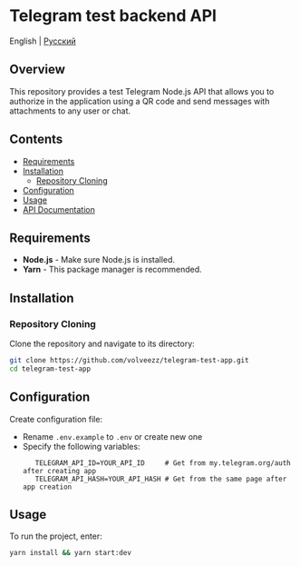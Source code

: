# Telegram test backend API

English | [Русский](https://github.com/volveezz/telegram-test-app/blob/main/README_ru.md)

## Overview

This repository provides a test Telegram Node.js API that allows you to authorize in the application using a QR code and send messages with attachments to any user or chat.

## Contents

-  [Requirements](#requirements)
-  [Installation](#installation)
   -  [Repository Cloning](#repository-cloning)
-  [Configuration](#configuration)
-  [Usage](#usage)
-  [API Documentation](#api-documentation)

## Requirements

-  **Node.js** - Make sure Node.js is installed.
-  **Yarn** - This package manager is recommended.

## Installation

### Repository Cloning

Clone the repository and navigate to its directory:

```bash
git clone https://github.com/volveezz/telegram-test-app.git
cd telegram-test-app
```

## Configuration

Create configuration file:

-  Rename `.env.example` to `.env` or create new one
-  Specify the following variables:
   ```
      TELEGRAM_API_ID=YOUR_API_ID     # Get from my.telegram.org/auth after creating app
      TELEGRAM_API_HASH=YOUR_API_HASH # Get from the same page after app creation
   ```

## Usage

To run the project, enter:

```bash
yarn install && yarn start:dev
```
